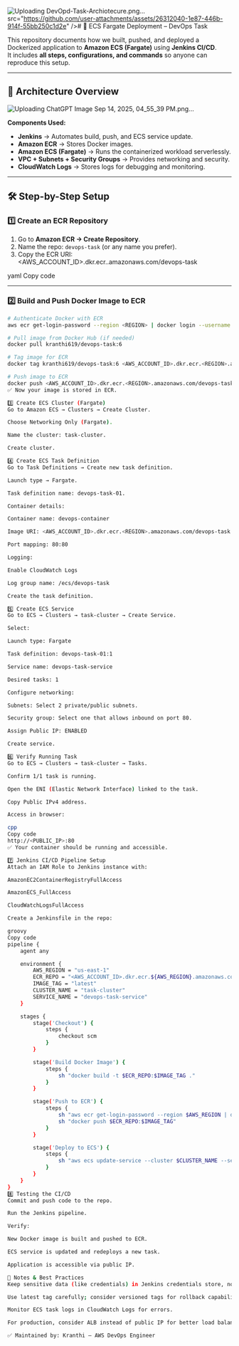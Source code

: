 ![Uploading DevOpd-Task-Archiotecure.png…]()
 src="https://github.com/user-attachments/assets/26312040-1e87-446b-914f-55bb250c1d2e" /># 🚀 ECS Fargate Deployment – DevOps Task

This repository documents how we built, pushed, and deployed a Dockerized application to **Amazon ECS (Fargate)** using **Jenkins CI/CD**.  
It includes **all steps, configurations, and commands** so anyone can reproduce this setup.

---

## 📌 Architecture Overview
![Uploading ChatGPT Image Sep 14, 2025, 04_55_39 PM.png…]()


**Components Used:**
- **Jenkins** → Automates build, push, and ECS service update.
- **Amazon ECR** → Stores Docker images.
- **Amazon ECS (Fargate)** → Runs the containerized workload serverlessly.
- **VPC + Subnets + Security Groups** → Provides networking and security.
- **CloudWatch Logs** → Stores logs for debugging and monitoring.

---

## 🛠️ Step-by-Step Setup

### 1️⃣ Create an ECR Repository
1. Go to **Amazon ECR → Create Repository**.
2. Name the repo: `devops-task` (or any name you prefer).
3. Copy the ECR URI:  
<AWS_ACCOUNT_ID>.dkr.ecr.<REGION>.amazonaws.com/devops-task

yaml
Copy code

---

### 2️⃣ Build and Push Docker Image to ECR
```bash
# Authenticate Docker with ECR
aws ecr get-login-password --region <REGION> | docker login --username AWS --password-stdin <AWS_ACCOUNT_ID>.dkr.ecr.<REGION>.amazonaws.com

# Pull image from Docker Hub (if needed)
docker pull kranthi619/devops-task:6

# Tag image for ECR
docker tag kranthi619/devops-task:6 <AWS_ACCOUNT_ID>.dkr.ecr.<REGION>.amazonaws.com/devops-task:6

# Push image to ECR
docker push <AWS_ACCOUNT_ID>.dkr.ecr.<REGION>.amazonaws.com/devops-task:6
✅ Now your image is stored in ECR.

3️⃣ Create ECS Cluster (Fargate)
Go to Amazon ECS → Clusters → Create Cluster.

Choose Networking Only (Fargate).

Name the cluster: task-cluster.

Create cluster.

4️⃣ Create ECS Task Definition
Go to Task Definitions → Create new task definition.

Launch type → Fargate.

Task definition name: devops-task-01.

Container details:

Container name: devops-container

Image URI: <AWS_ACCOUNT_ID>.dkr.ecr.<REGION>.amazonaws.com/devops-task:6

Port mapping: 80:80

Logging:

Enable CloudWatch Logs

Log group name: /ecs/devops-task

Create the task definition.

5️⃣ Create ECS Service
Go to ECS → Clusters → task-cluster → Create Service.

Select:

Launch type: Fargate

Task definition: devops-task-01:1

Service name: devops-task-service

Desired tasks: 1

Configure networking:

Subnets: Select 2 private/public subnets.

Security group: Select one that allows inbound on port 80.

Assign Public IP: ENABLED

Create service.

6️⃣ Verify Running Task
Go to ECS → Clusters → task-cluster → Tasks.

Confirm 1/1 task is running.

Open the ENI (Elastic Network Interface) linked to the task.

Copy Public IPv4 address.

Access in browser:

cpp
Copy code
http://<PUBLIC_IP>:80
✅ Your container should be running and accessible.

7️⃣ Jenkins CI/CD Pipeline Setup
Attach an IAM Role to Jenkins instance with:

AmazonEC2ContainerRegistryFullAccess

AmazonECS_FullAccess

CloudWatchLogsFullAccess

Create a Jenkinsfile in the repo:

groovy
Copy code
pipeline {
    agent any

    environment {
        AWS_REGION = "us-east-1"
        ECR_REPO = "<AWS_ACCOUNT_ID>.dkr.ecr.${AWS_REGION}.amazonaws.com/devops-task"
        IMAGE_TAG = "latest"
        CLUSTER_NAME = "task-cluster"
        SERVICE_NAME = "devops-task-service"
    }

    stages {
        stage('Checkout') {
            steps {
                checkout scm
            }
        }

        stage('Build Docker Image') {
            steps {
                sh "docker build -t $ECR_REPO:$IMAGE_TAG ."
            }
        }

        stage('Push to ECR') {
            steps {
                sh "aws ecr get-login-password --region $AWS_REGION | docker login --username AWS --password-stdin $ECR_REPO"
                sh "docker push $ECR_REPO:$IMAGE_TAG"
            }
        }

        stage('Deploy to ECS') {
            steps {
                sh "aws ecs update-service --cluster $CLUSTER_NAME --service $SERVICE_NAME --force-new-deployment"
            }
        }
    }
}
8️⃣ Testing the CI/CD
Commit and push code to the repo.

Run the Jenkins pipeline.

Verify:

New Docker image is built and pushed to ECR.

ECS service is updated and redeploys a new task.

Application is accessible via public IP.

📜 Notes & Best Practices
Keep sensitive data (like credentials) in Jenkins credentials store, not in the pipeline file.

Use latest tag carefully; consider versioned tags for rollback capability.

Monitor ECS task logs in CloudWatch Logs for errors.

For production, consider ALB instead of public IP for better load balancing.

✅ Maintained by: Kranthi – AWS DevOps Engineer
